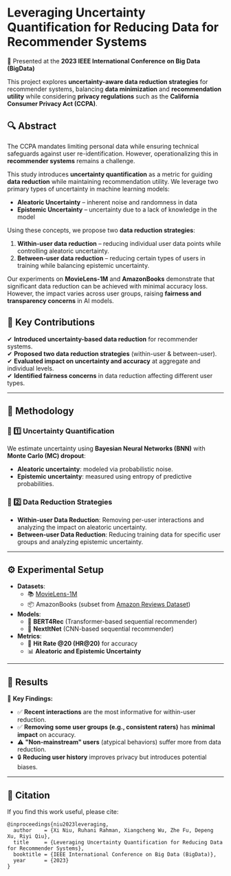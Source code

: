 # **Leveraging Uncertainty Quantification for Reducing Data for Recommender Systems**
📌 Presented at the **2023 IEEE International Conference on Big Data (BigData)**  

This project explores **uncertainty-aware data reduction strategies** for recommender systems, balancing **data minimization** and **recommendation utility** while considering **privacy regulations** such as the **California Consumer Privacy Act (CCPA)**.

## 🔍 Abstract  
The CCPA mandates limiting personal data while ensuring technical safeguards against user re-identification. However, operationalizing this in **recommender systems** remains a challenge.  

This study introduces **uncertainty quantification** as a metric for guiding **data reduction** while maintaining recommendation utility. We leverage two primary types of uncertainty in machine learning models:  

- **Aleatoric Uncertainty** – inherent noise and randomness in data  
- **Epistemic Uncertainty** – uncertainty due to a lack of knowledge in the model  

Using these concepts, we propose two **data reduction strategies**:  
1. **Within-user data reduction** – reducing individual user data points while controlling aleatoric uncertainty.  
2. **Between-user data reduction** – reducing certain types of users in training while balancing epistemic uncertainty.  

Our experiments on **MovieLens-1M** and **AmazonBooks** demonstrate that significant data reduction can be achieved with minimal accuracy loss. However, the impact varies across user groups, raising **fairness and transparency concerns** in AI models.

## 🚀 Key Contributions  
✔ **Introduced uncertainty-based data reduction** for recommender systems.  
✔ **Proposed two data reduction strategies** (within-user & between-user).  
✔ **Evaluated impact on uncertainty and accuracy** at aggregate and individual levels.  
✔ **Identified fairness concerns** in data reduction affecting different user types.  

---

## 📌 Methodology  

### 🔢 1️⃣ Uncertainty Quantification  
We estimate uncertainty using **Bayesian Neural Networks (BNN)** with **Monte Carlo (MC) dropout**:  
- **Aleatoric uncertainty**: modeled via probabilistic noise.  
- **Epistemic uncertainty**: measured using entropy of predictive probabilities.  

### 🔄 2️⃣ Data Reduction Strategies  
- **Within-user Data Reduction**: Removing per-user interactions and analyzing the impact on aleatoric uncertainty.  
- **Between-user Data Reduction**: Reducing training data for specific user groups and analyzing epistemic uncertainty.  

---

## ⚙️ Experimental Setup  
- **Datasets**:  
  - 📚 [MovieLens-1M](https://grouplens.org/datasets/movielens/)  
  - 📦 AmazonBooks (subset from [Amazon Reviews Dataset](https://nijianmo.github.io/amazon/index.html))  
- **Models**:  
  - 🤖 **BERT4Rec** (Transformer-based sequential recommender)  
  - 🧠 **NextItNet** (CNN-based sequential recommender)  
- **Metrics**:  
  - 🎯 **Hit Rate @20 (HR@20)** for accuracy  
  - 📊 **Aleatoric and Epistemic Uncertainty**  

---

## 🔬 Results  

📌 **Key Findings:**  
- ✅ **Recent interactions** are the most informative for within-user reduction.  
- ✅ **Removing some user groups (e.g., consistent raters)** has **minimal impact** on accuracy.  
- ⚠ **"Non-mainstream" users** (atypical behaviors) suffer more from data reduction.  
- 🔒 **Reducing user history** improves privacy but introduces potential biases.  

---

## 🔗 Citation
If you find this work useful, please cite:
```
@inproceedings{niu2023leveraging,
  author    = {Xi Niu, Ruhani Rahman, Xiangcheng Wu, Zhe Fu, Depeng Xu, Riyi Qiu},
  title     = {Leveraging Uncertainty Quantification for Reducing Data for Recommender Systems},
  booktitle = {IEEE International Conference on Big Data (BigData)},
  year      = {2023}
}
```
